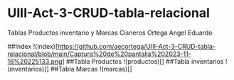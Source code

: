 # UIII-Act-3-CRUD-tabla-relacional
Tablas Productos inventario y Marcas
Cisneros Ortega Angel Eduardo


##Index
!(index)[https://github.com/aecortega/UIII-Act-3-CRUD-tabla-relacional/blob/main/Captura%20de%20pantalla%202023-11-16%20225133.png]
##Tabla Productos
!(productos)[]
##Tabla inventarios
!(inventarios)[]
##Tabla Marcas
!(marcas)[]
